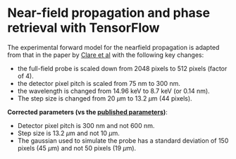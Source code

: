 # Near-field propagation and phase retrieval with TensorFlow

The experimental forward model for the nearfield propagation is adapted from that in the paper by [Clare et al](https://www.osapublishing.org/oe/abstract.cfm?uri=oe-23-15-19728) with the following key changes:
* the full-field probe is scaled down from 2048 pixels to 512 pixels (factor of 4).
* the detector pixel pitch is scaled from 75 nm to 300 nm.
* the wavelength is changed from 14.96 keV to 8.7 keV (or 0.14 nm).
* The step size is changed from 20 $\mu$m to $13.2$ $\mu$m (44 pixels).


**Corrected parameters (vs the [published parameters](https://www.osapublishing.org/oe/abstract.cfm?uri=oe-27-13-18653))**:
* Detector pixel pitch is 300 nm and not 600 nm.
* Step size is 13.2 $\mu$m and not 10 $\mu$m.
* The gaussian used to simulate the probe has a standard deviation of 150 pixels (45 $\mu$m) and not 50 pixels (19 $\mu$m).
